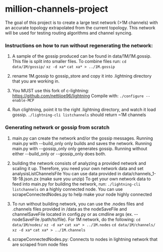 # million-channels-project
The goal of this project is to create a large test network (>1M channels) with an accurate topology extrapolated from the current topology. 
This network will be used for testing routing algorithms and channel syncing.

### Instructions on how to run without regenerating the network:

1. A sample of the gossip produced can be found in data/1M/1M.gossip. 
   This file is split into smaller files. To combine files run:
       `cd data/1M/gossip/`
       `xz -d xa*`
       `cat xa* > ../1M.gossip`

2. rename 1M.gossip to gossip_store and copy it into .lightning directory that you are working in. 

3. You MUST use this fork of c-lightning: https://github.com/nettijoe96/lightning 
    Compile with:
    `./configure --enable-MCP`

4. Run clightning, point it to the right .lightning directory, and watch it load gossip. 
    `./lightning-cli listchannels` should return ~1M channels  

### Generating network or gossip from scratch

1. main.py can create the network and/or the gossip messages. 
   Running main.py with --build_only only builds and saves the network. 
   Running main.py with --gossip_only only generates gossip. 
   Running without either --build_only or --gossip_only does both.

2. building the network consists of analyzing a provided network and scaling it up. 
   Therefore, you need your own network data and set analysisListChannelsFile 
   You can use data provided in data/channels_1-18-18.json.zx (make sure you unzip)
   To get your own network data to feed into main.py for building the network, run:
   `./lightning-cli listchannels` on a highly connected node. 
   You can use scrapeConnectedNodes.py to help make your node highly connected

3. To run without building network, you can use the .nodes files and .channels files 
   provided in /data as the nodeSaveFile and channelSaveFile located in config.py 
   or as cmdline args (ex. --nodeSaveFile /path/to/file). 
       For 1M network, do the following:
       `cd data/1M/nodes/`
       `xz -d xa*`
       `cat xa* > ../1M.nodes`
       `cd data/1M/channels/`
       `xz -d xa*`
       `cat xa* > ../1M.channels`
    
3. scrapeConnectedNodes.py: Connects to nodes in lightning network that are scraped from node files


